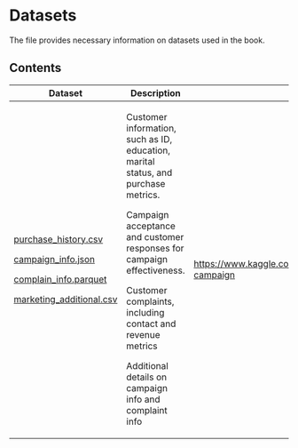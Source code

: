 # Datasets
 
The file provides necessary information on datasets used in the book.


## Contents



| Dataset                |  Description                         | Source                         |
| ----------------------------|  -------------------------------- | -------------------------------|
| <p>[purchase_history.csv](../datasets/purchase_history.csv) </p><p> [campaign_info.json](../datasets/campaign_info.json)</p><p> [complain_info.parquet](../datasets/complain_info.parquet) </p> <p> [marketing_additional.csv](../datasets/marketing_additional.csv) </p>   | <p>Customer information, such as ID, education, marital status, and purchase metrics. </p><p> Campaign acceptance and customer responses for campaign effectiveness.</p><p> Customer complaints, including contact and revenue metrics </p> <p> Additional details on campaign info and complaint info </p>  | https://www.kaggle.com/datasets/rodsaldanha/arketing-campaign |  







